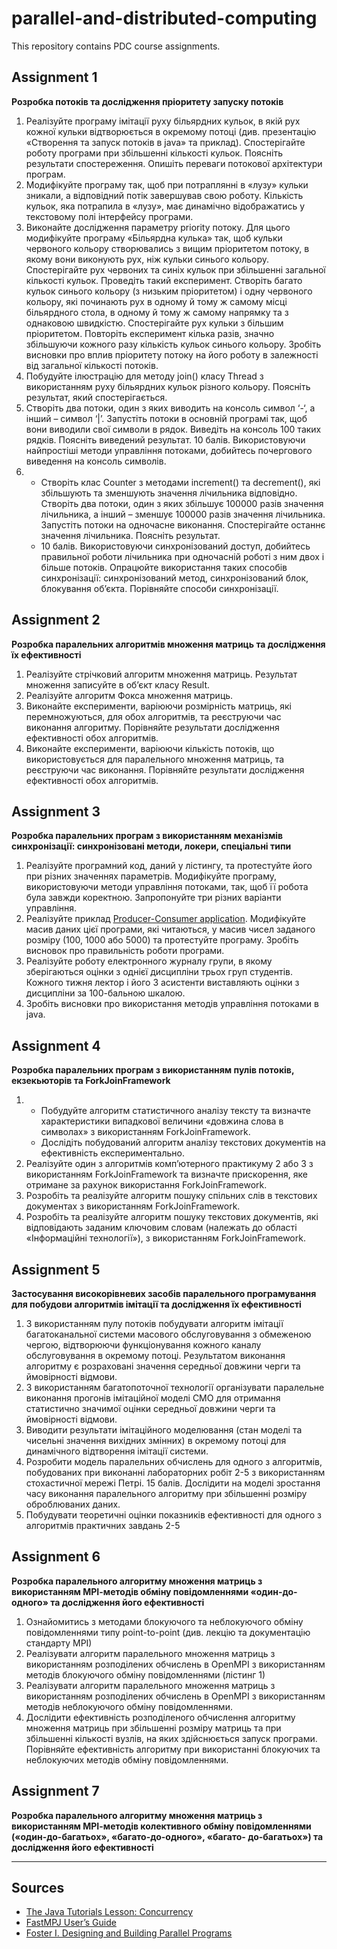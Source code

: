 # parallel-and-distributed-computing
This repository contains PDC course assignments.

## Assignment 1
**Розробка потоків та
дослідження пріоритету запуску потоків**
1. Реалізуйте програму імітації руху більярдних кульок, в якій рух кожної кульки відтворюється в окремому потоці (див. презентацію «Створення та запуск потоків в java» та приклад). Спостерігайте роботу програми при збільшенні кількості кульок. Поясніть результати спостереження. Опишіть переваги потокової архітектури програм.
2. Модифікуйте програму так, щоб при потраплянні в «лузу» кульки зникали, а відповідний потік завершував свою роботу. Кількість кульок, яка потрапила в «лузу», має динамічно відображатись у текстовому полі інтерфейсу програми.
3. Виконайте дослідження параметру priority потоку. Для цього модифікуйте програму «Більярдна кулька» так, щоб кульки червоного кольору створювались з вищим пріоритетом потоку, в якому вони виконують рух, ніж кульки синього кольору. Спостерігайте рух червоних та синіх кульок при збільшенні загальної кількості кульок. Проведіть такий експеримент. Створіть багато кульок синього кольору (з низьким пріоритетом) і одну червоного кольору, які починають рух в одному й тому ж самому місці більярдного стола, в одному й тому ж самому напрямку та з однаковою швидкістю. Спостерігайте рух кульки з більшим пріоритетом. Повторіть експеримент кілька разів, значно збільшуючи кожного разу кількість кульок синього кольору. Зробіть висновки про вплив пріоритету потоку на його роботу в залежності від загальної кількості потоків.
4. Побудуйте ілюстрацію для методу join() класу Thread з використанням руху більярдних кульок різного кольору. Поясніть результат, який спостерігається.
5. Створіть два потоки, один з яких виводить на консоль символ ‘-‘, а інший – символ ‘|’. Запустіть потоки в основній програмі так, щоб вони виводили свої символи в рядок. Виведіть на консоль 100 таких рядків. Поясніть виведений результат. 10 балів. Використовуючи найпростіші методи управління потоками, добийтесь почергового виведення на консоль символів.
6.  + Створіть клас Counter з методами increment() та decrement(), які збільшують та зменшують значення лічильника відповідно. Створіть два потоки, один з яких збільшує 100000 разів значення лічильника, а інший – зменшує 100000 разів значення лічильника. Запустіть потоки на одночасне виконання. Спостерігайте останнє значення лічильника. Поясніть результат.
    + 10 балів. Використовуючи синхронізований доступ, добийтесь правильної роботи лічильника при одночасній роботі з ним двох і більше потоків. Опрацюйте використання таких способів синхронізації: синхронізований метод, синхронізований блок, блокування об’єкта. Порівняйте способи синхронізації.

## Assignment 2
**Розробка паралельних алгоритмів множення матриць та дослідження їх ефективності**
1. Реалізуйте стрічковий алгоритм множення матриць. Результат множення записуйте в об’єкт класу Result.
2. Реалізуйте алгоритм Фокса множення матриць.
3. Виконайте експерименти, варіюючи розмірність матриць, які перемножуються, для обох алгоритмів, та реєструючи час виконання алгоритму. Порівняйте результати дослідження ефективності обох алгоритмів.
4. Виконайте експерименти, варіюючи кількість потоків, що використовується для паралельного множення матриць, та реєструючи час виконання. Порівняйте результати дослідження ефективності обох алгоритмів.

## Assignment 3
**Розробка паралельних програм з використанням механізмів синхронізації: синхронізовані методи, локери, спеціальні типи**
1. Реалізуйте програмний код, даний у лістингу, та протестуйте його при різних значеннях параметрів. Модифікуйте програму, використовуючи методи управління потоками, так, щоб її робота була завжди коректною. Запропонуйте три різних варіанти управління.
2. Реалізуйте приклад [Producer-Consumer application](https://docs.oracle.com/javase/tutorial/essential/concurrency/guardmeth.html). Модифікуйте масив даних цієї програми, які читаються, у масив чисел заданого розміру (100, 1000 або 5000) та протестуйте програму. Зробіть висновок про правильність роботи програми.
3. Реалізуйте роботу електронного журналу групи, в якому зберігаються оцінки з однієї дисципліни трьох груп студентів. Кожного тижня лектор і його 3 асистенти виставляють оцінки з дисципліни за 100-бальною шкалою.
4. Зробіть висновки про використання методів управління потоками в java.

## Assignment 4
**Розробка паралельних програм з використанням пулів потоків, екзекьюторів та ForkJoinFramework**
1.  + Побудуйте алгоритм статистичного аналізу тексту та визначте характеристики випадкової величини «довжина слова в символах» з використанням ForkJoinFramework.
    + Дослідіть побудований алгоритм аналізу текстових документів на ефективність експериментально.
2. Реалізуйте один з алгоритмів комп’ютерного практикуму 2 або 3 з використанням ForkJoinFramework та визначте прискорення, яке отримане за рахунок використання ForkJoinFramework.
3. Розробіть та реалізуйте алгоритм пошуку спільних слів в текстових документах з використанням ForkJoinFramework.
4. Розробіть та реалізуйте алгоритм пошуку текстових документів, які відповідають заданим ключовим словам (належать до області «Інформаційні технології»), з використанням ForkJoinFramework.

## Assignment 5
**Застосування високорівневих засобів паралельного програмування для побудови алгоритмів імітації та дослідження їх ефективності**
1. З використанням пулу потоків побудувати алгоритм імітації багатоканальної системи масового обслуговування з обмеженою чергою, відтворюючи функціонування кожного каналу обслуговування в окремому потоці. Результатом виконання алгоритму є розраховані значення середньої довжини черги та ймовірності відмови.
2. З використанням багатопоточної технології організувати паралельне виконання прогонів імітаційної моделі СМО для отримання статистично значимої оцінки середньої довжини черги та ймовірності відмови.
3. Виводити результати імітаційного моделювання (стан моделі та чисельні значення вихідних змінних) в окремому потоці для динамічного відтворення імітації системи.
4. Розробити модель паралельних обчислень для одного з алгоритмів, побудованих при виконанні лабораторних робіт 2-5 з використанням стохастичної мережі Петрі. 15 балів. Дослідити на моделі зростання часу виконання паралельного алгоритму при збільшенні розміру оброблюваних даних.
5. Побудувати теоретичні оцінки показників ефективності для одного з алгоритмів практичних завдань 2-5

## Assignment 6
**Розробка паралельного алгоритму множення матриць з використанням МРІ-методів обміну повідомленнями «один-до-одного» та дослідження його ефективності**
1. Ознайомитись з методами блокуючого та неблокуючого обміну повідомленнями типу point-to-point (див. лекцію та документацію стандарту MPI)
2. Реалізувати алгоритм паралельного множення матриць з використанням розподілених обчислень в OpenMPI з використанням методів блокуючого обміну повідомленнями (лістинг 1)
3. Реалізувати алгоритм паралельного множення матриць з використанням розподілених обчислень в OpenMPI з використанням методів неблокуючого обміну повідомленнями.
4. Дослідити ефективність розподіленого обчислення алгоритму множення матриць при збільшенні розміру матриць та при збільшенні кількості вузлів, на яких здійснюється запуск програми. Порівняйте ефективність алгоритму при використанні блокуючих та неблокуючих методів обміну повідомленнями.

## Assignment 7
**Розробка паралельного алгоритму множення матриць з використанням МРІ-методів колективного обміну повідомленнями («один-до-багатьох», «багато-до-одного», «багато- до-багатьох») та дослідження його ефективності**

****

## Sources
+ [The Java Tutorials Lesson: Concurrency](https://docs.oracle.com/javase/tutorial/essential/concurrency/index.html)
+ [FastMPJ User’s Guide](http://gac.udc.es/~rreye/fastmpj/doc/UsersGuide.pdf)
+ [Foster I. Designing and Building Parallel Programs](http://www.mcs.anl.gov/~itf/dbpp/text/book.html)
